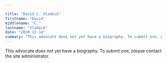```yaml
---

title: "David C. Vladeck"
firstname: "David"
middlename: "C."
lastname: "Vladeck"
date: "2020-12-14"
summary: "This advocate does not yet have a biography. To submit one, please contact the site administrator."
---
```

This advocate does not yet have a biography. To submit one, please contact the site administrator.

